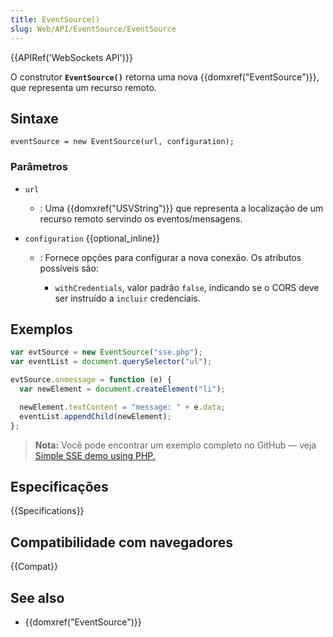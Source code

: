```yaml
---
title: EventSource()
slug: Web/API/EventSource/EventSource
---
```


{{APIRef('WebSockets API')}}

O construtor **`EventSource()`** retorna uma nova {{domxref("EventSource")}}, que representa um recurso remoto.

## Sintaxe

```
eventSource = new EventSource(url, configuration);
```

### Parâmetros

- `url`
  - : Uma {{domxref("USVString")}} que representa a localização de um recurso remoto servindo os eventos/mensagens.
- `configuration` {{optional_inline}}

  - : Fornece opções para configurar a nova conexão. Os atributos possíveis são:

    - `withCredentials`, valor padrão `false`, indicando se o CORS deve ser instruído a `incluir` credenciais.

## Exemplos

```js
var evtSource = new EventSource("sse.php");
var eventList = document.querySelector("ul");

evtSource.onmessage = function (e) {
  var newElement = document.createElement("li");

  newElement.textContent = "message: " + e.data;
  eventList.appendChild(newElement);
};
```

> **Nota:** Você pode encontrar um exemplo completo no GitHub — veja [Simple SSE demo using PHP.](https://github.com/mdn/dom-examples/tree/master/server-sent-events)

## Especificações

{{Specifications}}

## Compatibilidade com navegadores

{{Compat}}

## See also

- {{domxref("EventSource")}}
